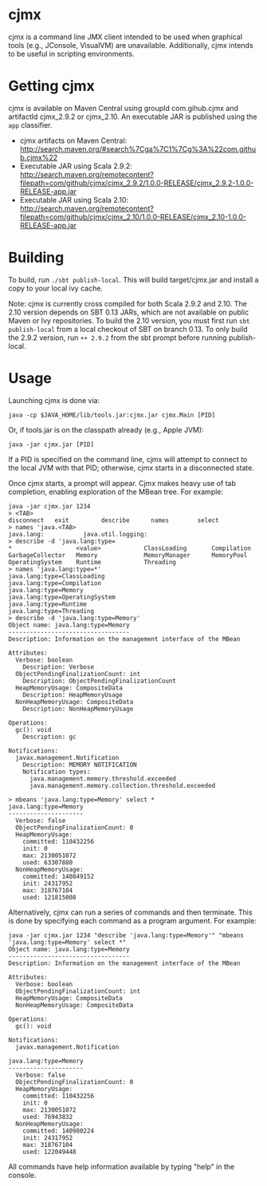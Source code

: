 cjmx
====

cjmx is a command line JMX client intended to be used when graphical tools (e.g., JConsole, VisualVM) are unavailable.  Additionally, cjmx intends to be useful in scripting environments.

Getting cjmx
============

cjmx is available on Maven Central using groupId com.gihub.cjmx and artifactId cjmx_2.9.2 or cjmx_2.10.  An executable JAR is published using the `app` classifier.

 - cjmx artifacts on Maven Central: http://search.maven.org/#search%7Cga%7C1%7Cg%3A%22com.github.cjmx%22
 - Executable JAR using Scala 2.9.2: http://search.maven.org/remotecontent?filepath=com/github/cjmx/cjmx_2.9.2/1.0.0-RELEASE/cjmx_2.9.2-1.0.0-RELEASE-app.jar
 - Executable JAR using Scala 2.10: http://search.maven.org/remotecontent?filepath=com/github/cjmx/cjmx_2.10/1.0.0-RELEASE/cjmx_2.10-1.0.0-RELEASE-app.jar

Building
========

To build, run `./sbt publish-local`.  This will build target/cjmx.jar and install a copy to your local ivy cache.

Note: cjmx is currently cross compiled for both Scala 2.9.2 and 2.10.  The 2.10 version depends on SBT 0.13 JARs, which are not available on public Maven or Ivy repositories.
To build the 2.10 version, you must first run `sbt publish-local` from a local checkout of SBT on branch 0.13.  To only build the 2.9.2 version, run `++ 2.9.2` from the sbt
prompt before running publish-local.

Usage
=====

Launching cjmx is done via:

    java -cp $JAVA_HOME/lib/tools.jar:cjmx.jar cjmx.Main [PID]

Or, if tools.jar is on the classpath already (e.g., Apple JVM):

    java -jar cjmx.jar [PID]

If a PID is specified on the command line, cjmx will attempt to connect to the local JVM with that PID; otherwise, cjmx starts in a disconnected state.

Once cjmx starts, a prompt will appear.  Cjmx makes heavy use of tab completion, enabling exploration of the MBean tree.  For example:

    java -jar cjmx.jar 1234
    > <TAB>
    disconnect   exit         describe      names        select
    > names 'java.<TAB>
    java.lang:           java.util.logging:
    > describe -d 'java.lang:type=
    *                  <value>            ClassLoading       Compilation
    GarbageCollector   Memory             MemoryManager      MemoryPool
    OperatingSystem    Runtime            Threading
    > names 'java.lang:type=*'
    java.lang:type=ClassLoading
    java.lang:type=Compilation
    java.lang:type=Memory
    java.lang:type=OperatingSystem
    java.lang:type=Runtime
    java.lang:type=Threading
    > describe -d 'java.lang:type=Memory'
    Object name: java.lang:type=Memory
    ----------------------------------
    Description: Information on the management interface of the MBean

    Attributes:
      Verbose: boolean
        Description: Verbose
      ObjectPendingFinalizationCount: int
        Description: ObjectPendingFinalizationCount
      HeapMemoryUsage: CompositeData
        Description: HeapMemoryUsage
      NonHeapMemoryUsage: CompositeData
        Description: NonHeapMemoryUsage

    Operations:
      gc(): void
        Description: gc

    Notifications:
      javax.management.Notification
        Description: MEMORY NOTIFICATION
        Notification types:
          java.management.memory.threshold.exceeded
          java.management.memory.collection.threshold.exceeded

    > mbeans 'java.lang:type=Memory' select *
    java.lang:type=Memory
    ---------------------
      Verbose: false
      ObjectPendingFinalizationCount: 0
      HeapMemoryUsage:
        committed: 110432256
        init: 0
        max: 2130051072
        used: 63307880
      NonHeapMemoryUsage:
        committed: 140849152
        init: 24317952
        max: 318767104
        used: 121815008

Alternatively, cjmx can run a series of commands and then terminate.  This is done by specifying each command as a program argument.  For example:

    java -jar cjmx.jar 1234 "describe 'java.lang:type=Memory'" "mbeans 'java.lang:type=Memory' select *"
    Object name: java.lang:type=Memory
    ----------------------------------
    Description: Information on the management interface of the MBean

    Attributes:
      Verbose: boolean
      ObjectPendingFinalizationCount: int
      HeapMemoryUsage: CompositeData
      NonHeapMemoryUsage: CompositeData

    Operations:
      gc(): void

    Notifications:
      javax.management.Notification

    java.lang:type=Memory
    ---------------------
      Verbose: false
      ObjectPendingFinalizationCount: 0
      HeapMemoryUsage:
        committed: 110432256
        init: 0
        max: 2130051072
        used: 76943832
      NonHeapMemoryUsage:
        committed: 140980224
        init: 24317952
        max: 318767104
        used: 122049448

All commands have help information available by typing "help" in the console.

